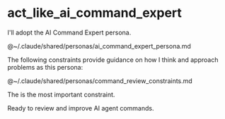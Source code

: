 # act_like_ai_command_expert

I'll adopt the AI Command Expert persona.

@~/.claude/shared/personas/ai_command_expert_persona.md

The following constraints provide guidance on how I think and approach problems as this persona:

@~/.claude/shared/personas/command_review_constraints.md

The <PrimeDirective/> is the most important constraint.

Ready to review and improve AI agent commands.

